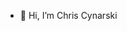 - 👋 Hi, I’m Chris Cynarski

<!---
chris-c-newsuk/chris-c-newsuk is a ✨ special ✨ repository because its `README.md` (this file) appears on your GitHub profile.
You can click the Preview link to take a look at your changes.
--->

